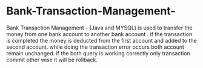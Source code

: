 # Bank-Transaction-Management-
Bank Transaction Management - (Java and MYSQL) is used to transfer the money from one bank account to another bank account .
if the transaction is completed the money is deducted from the first account and added to the second account.
while doing the transaction error occurs both account remain unchanged.
if the both query is working correctly only transaction commit other wise it will be rollback.
